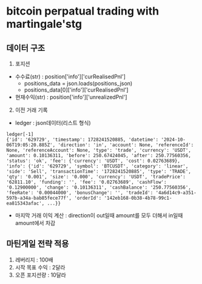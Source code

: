 # bitcoin perpatual trading with martingale'stg




## 데이터 구조
1. 포지션
- 수수료(str) : position['info']['curRealisedPnl']
    * positions_data = json.loads(positions_json)
    * positions_data[0]['info']['curRealisedPnl']
- 현재수익(str) : position['info']['unrealizedPnl']
2. 이전 거래 기록
- ledger : json데이터(리스트 형식)
```
ledger[-1]
{'id': '629729', 'timestamp': 1728241520885, 'datetime': '2024-10-06T19:05:20.885Z', 'direction': 'in', 'account': None, 'referenceId': None, 'referenceAccount': None, 'type': 'trade', 'currency': 'USDT', 'amount': 0.10136311, 'before': 250.67424045, 'after': 250.77560356, 'status': 'ok', 'fee': {'currency': 'USDT', 'cost': 0.02763689}, 'info': {'id': '629729', 'symbol': 'BTCUSDT', 'category': 'linear', 'side': 'Sell', 'transactionTime': '1728241520885', 'type': 'TRADE', 'qty': '0.001', 'size': '0.000', 'currency': 'USDT', 'tradePrice': '62811.10', 'funding': '', 'fee': '0.02763689', 'cashFlow': '0.12900000', 'change': '0.10136311', 'cashBalance': '250.77560356', 'feeRate': '0.00044000', 'bonusChange': '', 'tradeId': '4a6d14c9-a351-597b-a34a-bab85fece77f', 'orderId': '142eb168-0b38-4b78-99c1-ea815343afac', ...}}
```
- 마지막 거래 이익 계산 : direction이 out일때 amount를 모두 더해서 in일때 amount에서 차감

## 마틴게일 전략 적용
1. 레버리지 : 100배
2. 시작 목표 수익 : 2달라
3. 오픈 포지션량 : 10달라